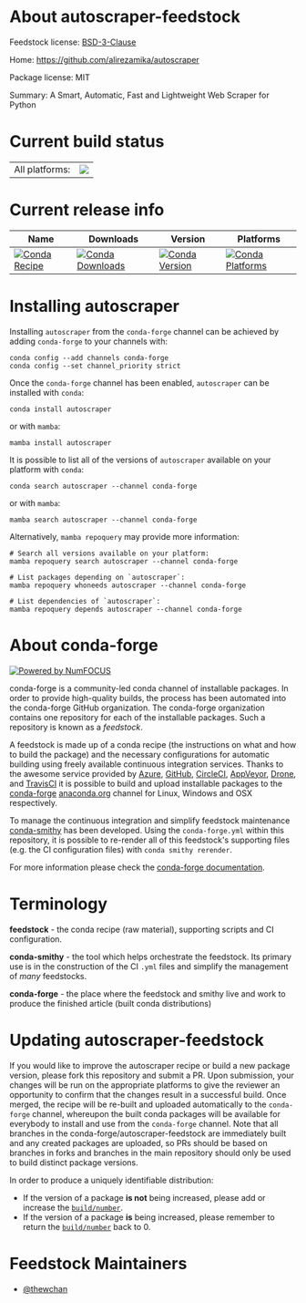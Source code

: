 About autoscraper-feedstock
===========================

Feedstock license: [BSD-3-Clause](https://github.com/conda-forge/autoscraper-feedstock/blob/main/LICENSE.txt)

Home: https://github.com/alirezamika/autoscraper

Package license: MIT

Summary: A Smart, Automatic, Fast and Lightweight Web Scraper for Python

Current build status
====================


<table><tr><td>All platforms:</td>
    <td>
      <a href="https://dev.azure.com/conda-forge/feedstock-builds/_build/latest?definitionId=20181&branchName=main">
        <img src="https://dev.azure.com/conda-forge/feedstock-builds/_apis/build/status/autoscraper-feedstock?branchName=main">
      </a>
    </td>
  </tr>
</table>

Current release info
====================

| Name | Downloads | Version | Platforms |
| --- | --- | --- | --- |
| [![Conda Recipe](https://img.shields.io/badge/recipe-autoscraper-green.svg)](https://anaconda.org/conda-forge/autoscraper) | [![Conda Downloads](https://img.shields.io/conda/dn/conda-forge/autoscraper.svg)](https://anaconda.org/conda-forge/autoscraper) | [![Conda Version](https://img.shields.io/conda/vn/conda-forge/autoscraper.svg)](https://anaconda.org/conda-forge/autoscraper) | [![Conda Platforms](https://img.shields.io/conda/pn/conda-forge/autoscraper.svg)](https://anaconda.org/conda-forge/autoscraper) |

Installing autoscraper
======================

Installing `autoscraper` from the `conda-forge` channel can be achieved by adding `conda-forge` to your channels with:

```
conda config --add channels conda-forge
conda config --set channel_priority strict
```

Once the `conda-forge` channel has been enabled, `autoscraper` can be installed with `conda`:

```
conda install autoscraper
```

or with `mamba`:

```
mamba install autoscraper
```

It is possible to list all of the versions of `autoscraper` available on your platform with `conda`:

```
conda search autoscraper --channel conda-forge
```

or with `mamba`:

```
mamba search autoscraper --channel conda-forge
```

Alternatively, `mamba repoquery` may provide more information:

```
# Search all versions available on your platform:
mamba repoquery search autoscraper --channel conda-forge

# List packages depending on `autoscraper`:
mamba repoquery whoneeds autoscraper --channel conda-forge

# List dependencies of `autoscraper`:
mamba repoquery depends autoscraper --channel conda-forge
```


About conda-forge
=================

[![Powered by
NumFOCUS](https://img.shields.io/badge/powered%20by-NumFOCUS-orange.svg?style=flat&colorA=E1523D&colorB=007D8A)](https://numfocus.org)

conda-forge is a community-led conda channel of installable packages.
In order to provide high-quality builds, the process has been automated into the
conda-forge GitHub organization. The conda-forge organization contains one repository
for each of the installable packages. Such a repository is known as a *feedstock*.

A feedstock is made up of a conda recipe (the instructions on what and how to build
the package) and the necessary configurations for automatic building using freely
available continuous integration services. Thanks to the awesome service provided by
[Azure](https://azure.microsoft.com/en-us/services/devops/), [GitHub](https://github.com/),
[CircleCI](https://circleci.com/), [AppVeyor](https://www.appveyor.com/),
[Drone](https://cloud.drone.io/welcome), and [TravisCI](https://travis-ci.com/)
it is possible to build and upload installable packages to the
[conda-forge](https://anaconda.org/conda-forge) [anaconda.org](https://anaconda.org/)
channel for Linux, Windows and OSX respectively.

To manage the continuous integration and simplify feedstock maintenance
[conda-smithy](https://github.com/conda-forge/conda-smithy) has been developed.
Using the ``conda-forge.yml`` within this repository, it is possible to re-render all of
this feedstock's supporting files (e.g. the CI configuration files) with ``conda smithy rerender``.

For more information please check the [conda-forge documentation](https://conda-forge.org/docs/).

Terminology
===========

**feedstock** - the conda recipe (raw material), supporting scripts and CI configuration.

**conda-smithy** - the tool which helps orchestrate the feedstock.
                   Its primary use is in the construction of the CI ``.yml`` files
                   and simplify the management of *many* feedstocks.

**conda-forge** - the place where the feedstock and smithy live and work to
                  produce the finished article (built conda distributions)


Updating autoscraper-feedstock
==============================

If you would like to improve the autoscraper recipe or build a new
package version, please fork this repository and submit a PR. Upon submission,
your changes will be run on the appropriate platforms to give the reviewer an
opportunity to confirm that the changes result in a successful build. Once
merged, the recipe will be re-built and uploaded automatically to the
`conda-forge` channel, whereupon the built conda packages will be available for
everybody to install and use from the `conda-forge` channel.
Note that all branches in the conda-forge/autoscraper-feedstock are
immediately built and any created packages are uploaded, so PRs should be based
on branches in forks and branches in the main repository should only be used to
build distinct package versions.

In order to produce a uniquely identifiable distribution:
 * If the version of a package **is not** being increased, please add or increase
   the [``build/number``](https://docs.conda.io/projects/conda-build/en/latest/resources/define-metadata.html#build-number-and-string).
 * If the version of a package **is** being increased, please remember to return
   the [``build/number``](https://docs.conda.io/projects/conda-build/en/latest/resources/define-metadata.html#build-number-and-string)
   back to 0.

Feedstock Maintainers
=====================

* [@thewchan](https://github.com/thewchan/)

